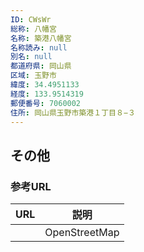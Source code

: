 ```yaml
---
ID: CWsWr
総称: 八幡宮
名称: 築港八幡宮
名称読み: null
別名: null
都道府県: 岡山県
区域: 玉野市
緯度: 34.4951133
経度: 133.9514319
郵便番号: 7060002
住所: 岡山県玉野市築港１丁目８−３
---
```


## その他

### 参考URL

| URL | 説明          |
| --- | ------------- |
|     | OpenStreetMap |
